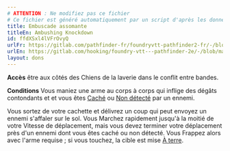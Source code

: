 ```yaml
---
# ATTENTION : Ne modifiez pas ce fichier
# Ce fichier est généré automatiquement par un script d'après les données du module Foundry VTT officiel et de sa traduction
title: Embuscade assomante
titleEn: Ambushing Knockdown
id: ffdXSxl4lVFrOvyQ
urlFr: https://gitlab.com/pathfinder-fr/foundryvtt-pathfinder2-fr/-/blob/master/data/feats/ffdXSxl4lVFrOvyQ.htm
urlEn: https://gitlab.com/hooking/foundry-vtt---pathfinder-2e/-/blob/master/packs/data/feats.db/ambushing-knockdown.json
layout: dons
---
```

**Accès** être aux côtés des Chiens de la laverie dans le conflit entre bandes.

**Conditions** Vous maniez une arme au corps à corps qui inflige des dégâts contondants et et vous êtes [Caché](../conditions/caché.md) ou [Non détecté](../conditions/non-détecté.md) par un ennemi.

Vous sortez de votre cachette et délivrez un coup qui peut envoyez un ennemi s'affaler sur le sol. Vous Marchez rapidement jusqu'à la moitié de votre Vitesse de déplacement, mais vous devez terminer votre déplacement près d'un ennemi dont vous êtes caché ou non détecté. Vous Frappez alors avec l'arme requise ; si vous touchez, la cible est mise [À terre](../conditions/à-terre.md).
